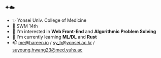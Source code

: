 ### ✦☁️

- ✨ Yonsei Univ. College of Medicine
- 💖 SWM 14th
- 🔭 I'm interested in **Web Front-End** and **Algorithmic Problem Solving**
- 🌱 I'm currently learning **ML/DL** and **Rust**
- 📫 [me@hareen.io](mailto:me@hareen.io) / [sy_h@yonsei.ac.kr](mailto:sy_h@yonsei.ac.kr) / [suyoung.hwang23@med.yuhs.ac](mailto:suyoung.hwang23@med.yuhs.ac)

<!--
**hamerin/hamerin** is a ✨ _special_ ✨ repository because its `README.md` (this file) appears on your GitHub profile.

Here are some ideas to get you started:

- 🔭 I’m currently working on ...
- 🌱 I’m currently learning ...
- 👯 I’m looking to collaborate on ...
- 🤔 I’m looking for help with ...
- 💬 Ask me about ...
- 📫 How to reach me: ...
- 😄 Pronouns: ...
- ⚡ Fun fact: ...
-->
